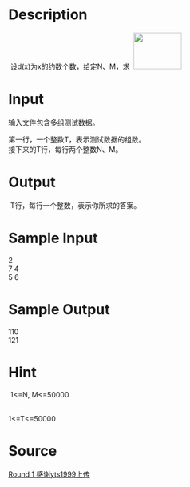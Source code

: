 
# Description

<div class="content"><div> 设d(x)为x的约数个数，给定N、M，求  <img src="/source/bzoj/3994/img/aHR0cHM6Ly9seWRzeS5jb20vSnVkZ2VPbmxpbmUvdXBsb2FkLzIwMTUwNC8xMTEuanBn.jpg" width="96" height="73" alt=""/></div>
<div></div>
<p class="NOI1"></p></div>

# Input

<div class="content"><p>输入文件包含多组测试数据。</p>
<div>
<div>第一行，一个整数T，表示测试数据的组数。</div>
<div>接下来的T行，每行两个整数N、M。</div>
<div></div>
</div></div>

# Output

<div class="content"><p> T行，每行一个整数，表示你所求的答案。</p>
<div></div></div>

# Sample Input

<div class="content"><span class="sampledata">2<br/>
7 4<br/>
5 6</span></div>

# Sample Output

<div class="content"><span class="sampledata">110<br/>
121</span></div>

# Hint

<div class="content"><p></p><p> 1&lt;=N, M&lt;=50000</p><br/>
<div>1&lt;=T&lt;=50000</div><p></p></div>

# Source

<div class="content"><p><a href="problemset.php?search=Round 1 感谢yts1999上传">Round 1 感谢yts1999上传</a></p></div>


